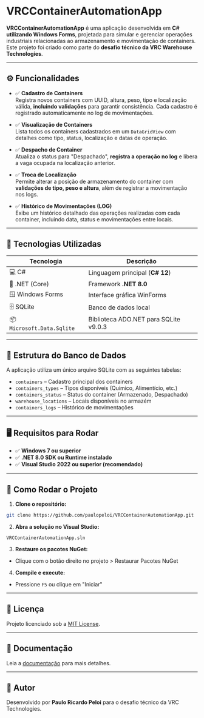 
# VRCContainerAutomationApp

**VRCContainerAutomationApp** é uma aplicação desenvolvida em **C# utilizando Windows Forms**, projetada para simular e gerenciar operações industriais relacionadas ao armazenamento e movimentação de containers.  
Este projeto foi criado como parte do **desafio técnico da VRC Warehouse Technologies**.

---

## ⚙️ Funcionalidades

- ✅ **Cadastro de Containers**  
  Registra novos containers com UUID, altura, peso, tipo e localização válida, **incluindo validações** para garantir consistência. Cada cadastro é registrado automaticamente no log de movimentações. 

- ✅ **Visualização de Containers**  
  Lista todos os containers cadastrados em um `DataGridView` com detalhes como tipo, status, localização e datas de operação.

- ✅ **Despacho de Container**  
  Atualiza o status para "Despachado", **registra a operação no log** e libera a vaga ocupada na localização anterior.

- ✅ **Troca de Localização**  
  Permite alterar a posição de armazenamento do container com **validações de tipo, peso e altura**, além de registrar a movimentação nos logs.

- ✅ **Histórico de Movimentações (LOG)**  
  Exibe um histórico detalhado das operações realizadas com cada container, incluindo data, status e movimentações entre locais.

---

## 🧪 Tecnologias Utilizadas

| Tecnologia               | Descrição                                |
|--------------------------|--------------------------------------------|
| 💻 C#                   | Linguagem principal (**C# 12**)             |
| 🧱 .NET (Core)          | Framework **.NET 8.0**                      |
| 🪟 Windows Forms        | Interface gráfica WinForms                 |
| 🗄️ SQLite              | Banco de dados local                       |
| 📦 `Microsoft.Data.Sqlite` | Biblioteca ADO.NET para SQLite v9.0.3  |

---

## 📁 Estrutura do Banco de Dados

A aplicação utiliza um único arquivo SQLite com as seguintes tabelas:

- `containers` – Cadastro principal dos containers
- `containers_types` – Tipos disponíveis (Químico, Alimentício, etc.)
- `containers_status` – Status do container (Armazenado, Despachado)
- `warehouse_locations` – Locais disponíveis no armazém
- `containers_logs` – Histórico de movimentações

---

## 🖥️ Requisitos para Rodar

- ✅ **Windows 7 ou superior**
- ✅ **.NET 8.0 SDK ou Runtime instalado**
- ✅ **Visual Studio 2022 ou superior (recomendado)**

---

## 🚀 Como Rodar o Projeto

1. **Clone o repositório:**
```bash
git clone https://github.com/paulopeloi/VRCContainerAutomationApp.git
```

2. **Abra a solução no Visual Studio:**
```
VRCContainerAutomationApp.sln
```

3. **Restaure os pacotes NuGet:**
- Clique com o botão direito no projeto > Restaurar Pacotes NuGet

4. **Compile e execute:**
- Pressione `F5` ou clique em "Iniciar"

---

## 📝 Licença

Projeto licenciado sob a [MIT License](LICENSE).

---

## 📄 Documentação

Leia a [documentação](./DOCUMENTATION.md) para mais detalhes.

---

## 🧠 Autor

Desenvolvido por **Paulo Ricardo Peloi** para o desafio técnico da VRC Technologies.
